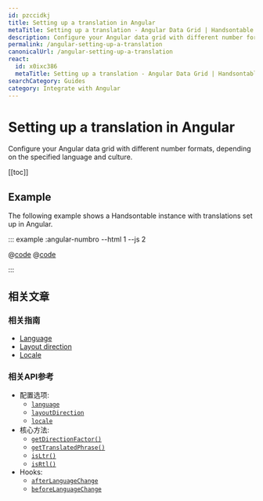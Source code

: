 ```yaml
---
id: pzccidkj
title: Setting up a translation in Angular
metaTitle: Setting up a translation - Angular Data Grid | Handsontable
description: Configure your Angular data grid with different number formats, depending on the specified language and culture.
permalink: /angular-setting-up-a-translation
canonicalUrl: /angular-setting-up-a-translation
react:
  id: x0ixc386
  metaTitle: Setting up a translation - Angular Data Grid | Handsontable
searchCategory: Guides
category: Integrate with Angular
---
```


# Setting up a translation in Angular

Configure your Angular data grid with different number formats, depending on the specified language and culture.

[[toc]]

## Example

The following example shows a Handsontable instance with translations set up in Angular.

::: example :angular-numbro --html 1 --js 2

@[code](@/content/guides/integrate-with-angular/angular-setting-up-a-translation/angular/example1.html)
@[code](@/content/guides/integrate-with-angular/angular-setting-up-a-translation/angular/example1.js)

:::

## 相关文章

### 相关指南

- [Language](@/guides/internationalization/language/language.md)
- [Layout direction](@/guides/internationalization/layout-direction/layout-direction.md)
- [Locale](@/guides/internationalization/locale/locale.md)

### 相关API参考

- 配置选项:
  - [`language`](@/api/options.md#language)
  - [`layoutDirection`](@/api/options.md#layoutdirection)
  - [`locale`](@/api/options.md#locale)
- 核心方法:
  - [`getDirectionFactor()`](@/api/core.md#getdirectionfactor)
  - [`getTranslatedPhrase()`](@/api/core.md#gettranslatedphrase)
  - [`isLtr()`](@/api/core.md#isltr)
  - [`isRtl()`](@/api/core.md#isrtl)
- Hooks:
  - [`afterLanguageChange`](@/api/hooks.md#afterlanguagechange)
  - [`beforeLanguageChange`](@/api/hooks.md#beforelanguagechange)
